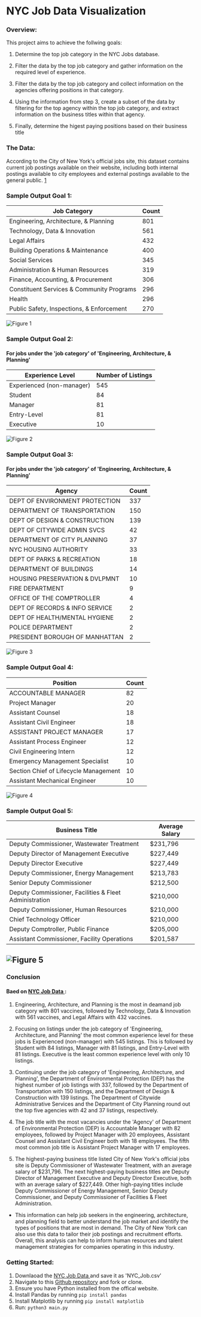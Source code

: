 # NYC Job Data Visualization

### Overview:

This project aims to achieve the follwing goals:

1. Determine the top job category in the NYC Jobs database. 

2. Filter the data by the top job category and gather information on the required level of experience.

3. Filter the data by the top job category and collect information on the agencies offering positions in that category.

4. Using the information from step 3, create a subset of the data by filtering for the top agency within the top job category, and extract information on the business titles within that agency.

5. Finally, determine the higest paying positions based on their business title

### The Data:
According to the City of New York's official jobs site, this dataset contains current job postings available on their website, including both internal postings available to city employees and external postings available to the general public. [1]

[1]: http://www.nyc.gov/html/careers/html/search/search.shtml
### Sample Output Goal 1:
| Job Category                                  | Count |
| --------------------------------------------- | ----- |
| Engineering, Architecture, & Planning         | 801   |
| Technology, Data & Innovation                 | 561   |
| Legal Affairs                                 | 432   |
| Building Operations & Maintenance             | 400   |
| Social Services                               | 345   |
| Administration & Human Resources              | 319   |
| Finance, Accounting, & Procurement            | 306   |
| Constituent Services & Community Programs     | 296   |
| Health                                        | 296   |
| Public Safety, Inspections, & Enforcement     | 270   |

![Figure 1](/assets/Top_10_By_Cat.png)

### Sample Output Goal 2:
#### For jobs under the 'job category' of 'Engineering, Architecture, & Planning'
| Experience Level        | Number of Listings |
|------------------------|--------------------|
| Experienced (non-manager) | 545               |
| Student                  | 84                 |
| Manager                  | 81                 |
| Entry-Level              | 81                 |
| Executive                | 10                 |

![Figure 2](/assets/Pie_EAP_Career_Level.png)


### Sample Output Goal 3:
#### For jobs under the 'job category' of 'Engineering, Architecture, & Planning'
| Agency                            | Count |
|----------------------------------|-------|
| DEPT OF ENVIRONMENT PROTECTION   | 337   |
| DEPARTMENT OF TRANSPORTATION     | 150   |
| DEPT OF DESIGN & CONSTRUCTION    | 139   |
| DEPT OF CITYWIDE ADMIN SVCS      | 42    |
| DEPARTMENT OF CITY PLANNING      | 37    |
| NYC HOUSING AUTHORITY            | 33    |
| DEPT OF PARKS & RECREATION       | 18    |
| DEPARTMENT OF BUILDINGS          | 14    |
| HOUSING PRESERVATION & DVLPMNT   | 10    |
| FIRE DEPARTMENT                  | 9     |
| OFFICE OF THE COMPTROLLER        | 4     |
| DEPT OF RECORDS & INFO SERVICE   | 2     |
| DEPT OF HEALTH/MENTAL HYGIENE    | 2     |
| POLICE DEPARTMENT                | 2     |
| PRESIDENT BOROUGH OF MANHATTAN   | 2     |

![Figure 3](/assets/EAP_Jobs_per_Agency.png)

### Sample Output Goal 4:
| Position                               | Count |
| -------------------------------------- | ------------------ |
| ACCOUNTABLE MANAGER                     | 82                 |
| Project Manager                         | 20                 |
| Assistant Counsel                       | 18                 |
| Assistant Civil Engineer                | 18                 |
| ASSISTANT PROJECT MANAGER               | 17                 |
| Assistant Process Engineer              | 12                 |
| Civil Engineering Intern                | 12                 |
| Emergency Management Specialist         | 10                 |
| Section Chief of Lifecycle Management   | 10                 |
| Assistant Mechanical Engineer           | 10                 |

![Figure 4](/assets/DEP_Biz_Titles.png)


### Sample Output Goal 5:

| Business Title                                            | Average Salary |
|-----------------------------------------------------------|----------------|
| Deputy Commissioner, Wastewater Treatment                 | $231,796       |
| Deputy Director of Management  Executive                  | $227,449       |
| Deputy Director  Executive                                | $227,449       |
| Deputy Commissioner, Energy Management                    | $213,783       |
| Senior Deputy Commissioner                                | $212,500       |
| Deputy Commissioner, Facilities & Fleet Administration    | $210,000       |
| Deputy Commissioner, Human Resources                      | $210,000       |
| Chief Technology Officer                                  | $210,000       |
| Deputy Comptroller, Public Finance                        | $205,000       |
| Assistant Commissioner, Facility Operations               | $201,587       |

![Figure 5](/assets/Top_10_vs_Salary.png)
--- 

### Conclusion 
#### Baed on [NYC Job Data ](https://data.cityofnewyork.us/City-Government/NYC-Jobs/kpav-sd4t/explore/query/SELECT%0A%20%20%60job_id%60%2C%0A%20%20%60agency%60%2C%0A%20%20%60posting_type%60%2C%0A%20%20%60number_of_positions%60%2C%0A%20%20%60business_title%60%2C%0A%20%20%60civil_service_title%60%2C%0A%20%20%60title_classification%60%2C%0A%20%20%60title_code_no%60%2C%0A%20%20%60level%60%2C%0A%20%20%60job_category%60%2C%0A%20%20%60full_time_part_time_indicator%60%2C%0A%20%20%60career_level%60%2C%0A%20%20%60salary_range_from%60%2C%0A%20%20%60salary_range_to%60%2C%0A%20%20%60salary_frequency%60%2C%0A%20%20%60work_location%60%2C%0A%20%20%60division_work_unit%60%2C%0A%20%20%60job_description%60%2C%0A%20%20%60minimum_qual_requirements%60%2C%0A%20%20%60preferred_skills%60%2C%0A%20%20%60additional_information%60%2C%0A%20%20%60to_apply%60%2C%0A%20%20%60hours_shift%60%2C%0A%20%20%60work_location_1%60%2C%0A%20%20%60recruitment_contact%60%2C%0A%20%20%60residency_requirement%60%2C%0A%20%20%60posting_date%60%2C%0A%20%20%60post_until%60%2C%0A%20%20%60posting_updated%60%2C%0A%20%20%60process_date%60/page/filter):

1. Engineering, Architecture, and Planning is the most in deamand job category with 801 vaccines, followed by Technology, Data & Innovation with 561 vaccines, and Legal Affairs with 432 vaccines.
2.  Focusing on listings under the job category of 'Engineering, Architecture, and Planning' the most common experience level for these jobs is Experienced (non-manager) with 545 listings. This is followed by Student with 84 listings, Manager with 81 listings, and Entry-Level with 81 listings. Executive is the least common experience level with only 10 listings.
3. Continuing under the job category of 'Engineering, Architecture, and Planning', the Department of Environmental Protection (DEP) has the highest number of job listings with 337, followed by the Department of Transportation with 150 listings, and the Department of Design & Construction with 139 listings. The Department of Citywide Administrative Services and the Department of City Planning round out the top five agencies with 42 and 37 listings, respectively.  

4. The job title with the most vacancies under the 'Agency' of Department of Environmental Protection (DEP) is Accountable Manager with 82 employees, followed by Project Manager with 20 employees, Assistant Counsel and Assistant Civil Engineer both with 18 employees. The fifth most common job title is Assistant Project Manager with 17 employees. 

5. The highest-paying business title listed City of New York's official jobs site is Deputy Commissioner of Wastewater Treatment, with an average salary of $231,796. The next highest-paying business titles are Deputy Director of Management Executive and Deputy Director Executive, both with an average salary of $227,449. Other high-paying titles include Deputy Commissioner of Energy Management, Senior Deputy Commissioner, and Deputy Commissioner of Facilities & Fleet Administration.

- This information can help job seekers in the engineering, architecture, and planning field to better understand the job market and identify the types of positions that are most in demand. The City of New York can also use this data to tailor their job postings and recruitment efforts. Overall, this analysis can help to inform human resources and talent management strategies for companies operating in this industry.

### Getting Started:
1. Downlaoad the [NYC Job Data ](https://data.cityofnewyork.us/City-Government/NYC-Jobs/kpav-sd4t/explore/query/SELECT%0A%20%20%60job_id%60%2C%0A%20%20%60agency%60%2C%0A%20%20%60posting_type%60%2C%0A%20%20%60number_of_positions%60%2C%0A%20%20%60business_title%60%2C%0A%20%20%60civil_service_title%60%2C%0A%20%20%60title_classification%60%2C%0A%20%20%60title_code_no%60%2C%0A%20%20%60level%60%2C%0A%20%20%60job_category%60%2C%0A%20%20%60full_time_part_time_indicator%60%2C%0A%20%20%60career_level%60%2C%0A%20%20%60salary_range_from%60%2C%0A%20%20%60salary_range_to%60%2C%0A%20%20%60salary_frequency%60%2C%0A%20%20%60work_location%60%2C%0A%20%20%60division_work_unit%60%2C%0A%20%20%60job_description%60%2C%0A%20%20%60minimum_qual_requirements%60%2C%0A%20%20%60preferred_skills%60%2C%0A%20%20%60additional_information%60%2C%0A%20%20%60to_apply%60%2C%0A%20%20%60hours_shift%60%2C%0A%20%20%60work_location_1%60%2C%0A%20%20%60recruitment_contact%60%2C%0A%20%20%60residency_requirement%60%2C%0A%20%20%60posting_date%60%2C%0A%20%20%60post_until%60%2C%0A%20%20%60posting_updated%60%2C%0A%20%20%60process_date%60/page/filter) and save it as 'NYC_Job.csv'
3. Navigate to this [Github repository](https://github.com/jozkan30/NYC_job_data-) and fork or clone.
4. Ensure you have Python installed from the offical website.
5. Install Pandas by running `` pip install pandas ``
6. Install Matplotlib by running  `pip install matplotlib`
7. Run:  `` python3 main.py ``
